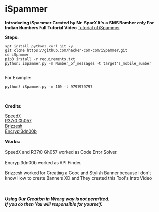 # iSpammer

<b>Introducing iSpammer Created by Mr. SparX
It's a SMS Bomber only For Indian Numbers
Full Tutorial Video</b>
<a href='https://drive.google.com/file/d/168SRs3EFBUCvwyMj4iNVRQMgmNnzPk5m/view?usp=drivesdk'>Tutorial of iSpammer</a>

<b>Steps:</b><br>
```
apt install python3 curl git -y
git clone https://github.com/hacker-com-com/iSpammer.git
cd iSpammer
pip3 install -r requirements.txt
python3 iSpammer.py -m Number_of_messages -t target's_mobile_number
```
<br>For Example:<br>

```
python3 iSpammer.py -m 100 -t 9797979797
```

<br><br>
<b>Credits:<br></b>

<a href='https://github.com/TheSpeedX'>SpeedX<br></a>
<a href='https://github.com/R37r0-Gh057'>R37r0 Gh057<br></a>
<a href='https://github.com/brijeshpatel26667'>Brizzesh<br></a>
<a href='https://www.instagram.com/encryptednoob/' target=_blank>Encrypt3dn00b</a><br>
<br>
<b>Works:<br></b>
<br>
SpeedX and R37r0 Gh057 worked as Code Error Solver.<br><br>
Encrypt3dn00b worked as API Finder.<br><br>
Brizzesh worked for Creating a Good and Stylish Banner because I don't know How to create Banners XD and They created this Tool's Intro Video<br><br>
<br><br>
<b><i>Using Our Creation in Wrong way is not permitted.<br>
If you do then You will responsible for yourself.</i></b>
